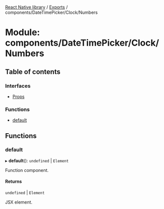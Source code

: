 [React Native library](../index.md) / [Exports](../modules.md) / components/DateTimePicker/Clock/Numbers

# Module: components/DateTimePicker/Clock/Numbers

## Table of contents

### Interfaces

- [Props](../interfaces/components_DateTimePicker_Clock_Numbers.Props.md)

### Functions

- [default](components_DateTimePicker_Clock_Numbers.md#default)

## Functions

### default

▸ **default**(): `undefined` \| `Element`

Function component.

#### Returns

`undefined` \| `Element`

JSX element.
